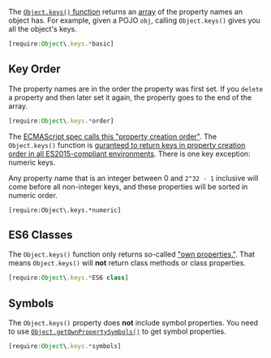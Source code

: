 The [`Object.keys()` function](https://developer.mozilla.org/en-US/docs/Web/JavaScript/Reference/Global_Objects/Object/keys) returns an [array](http://thecodebarbarian.com/the-80-20-guide-to-javascript-arrays.html) of the property names an object has. For example, given a POJO `obj`, calling `Object.keys()` gives you all the object's keys.

```javascript
[require:Object\.keys.*basic]
```

## Key Order

The property names are in the order the property was first set. If you `delete`
a property and then later set it again, the property goes to the end of the array.

```javascript
[require:Object\.keys.*order]
```

The [ECMAScript spec calls this "property creation order"](http://www.ecma-international.org/ecma-262/6.0/#sec-ordinary-object-internal-methods-and-internal-slots-ownpropertykeys). The `Object.keys()` function is [guranteed to return keys in property creation order in all ES2015-compliant environments](https://www.stefanjudis.com/today-i-learned/property-order-is-predictable-in-javascript-objects-since-es2015/#the-internal-code-ownpropertykeys-code-method). There is one key exception: numeric keys.

Any property name that is an integer between 0 and `2^32 - 1` inclusive will come before all non-integer keys, and these properties will be sorted in numeric order.

```javacript
[require:Object\.keys.*numeric]
```

## ES6 Classes

The `Object.keys()` function only returns so-called ["own properties."](https://masteringjs.io/tutorials/fundamentals/hasownproperty). That means `Object.keys()` will **not** return class methods or class properties.

```javascript
[require:Object\.keys.*ES6 class]
```

## Symbols

The `Object.keys()` property does **not** include symbol properties. You need to
use [`Object.getOwnPropertySymbols()`](https://developer.mozilla.org/en-US/docs/Web/JavaScript/Reference/Global_Objects/Object/getOwnPropertySymbols) to get symbol properties.

```javascript
[require:Object\.keys.*symbols]
```
